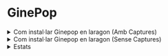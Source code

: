 # GinePop

<details>
<summary>Com instal·lar Ginepop en laragon (Amb Captures)</summary>
<br>

### Iniciem el laragon

![image](https://user-images.githubusercontent.com/78435604/170719000-eec4b633-7c5c-45d4-8e67-ea1f8aced565.png)

### Creem un nou projecte de laravel

![image](https://user-images.githubusercontent.com/78435604/170718922-853feff7-9c01-4c42-b4f6-fb4b752a3ff7.png)<br>

### Posem nom al nostre projecte `Ginepop`

![image](https://user-images.githubusercontent.com/78435604/170719516-3b3b57bd-6a1d-4905-91c1-845a76c60d8e.png)

- ## Visual studio Terminal

### Inicialitzem el directori
> `git init`

![image](https://user-images.githubusercontent.com/78435604/170727275-85f85f9e-c844-439b-b058-23831ca65653.png)

### Conectem el directori amb el repositori
> `git remote add origin https://github.com/paurigine/GinePop.git`

![image](https://user-images.githubusercontent.com/78435604/170727218-15fbd1d2-3ad2-4da2-823a-804dc671c1f4.png)

### Descarreguem el repositori
> `git fetch --all`

![image](https://user-images.githubusercontent.com/78435604/170726950-07b57bf2-a1a4-4e50-823d-5c4a34a20a77.png)

### Actualitzem el directori
> `git reset --hard origin/main`

![image](https://user-images.githubusercontent.com/78435604/170727078-bdbd2ba6-3173-4339-b919-19ea840f34d5.png)

- ## Laragon Terminal

### Instalem les dependencies
> `npm install`

![image](https://user-images.githubusercontent.com/78435604/170722251-b591a439-b8c0-47cf-ab3b-ea71cdbc07b7.png)

### Instalem una dependencia extra
>`composer require laravel/fortify`

![image](https://user-images.githubusercontent.com/78435604/170725420-44a12691-f4c2-44a2-9eac-c6cc2dcf7e1d.png)

### Canviar fitxer `.env`
> `ginepop`

![image](https://user-images.githubusercontent.com/78435604/170723023-b981b0f6-e26a-4055-9d12-0472b58fff26.png)

### Creem la BBDD
> `php artisan migrate`

![image](https://user-images.githubusercontent.com/78435604/170723145-90037fee-0144-419c-a376-6aba3865bbdd.png)

### Obrim el navegador i busquem
> `http://ginepop.test/`

</details>

<details>
<summary>Com instal·lar Ginepop en laragon (Sense Captures)</summary>
<br>
    
### Iniciem el laragon

### Creem un nou projecte de laravel

### Posem nom al nostre projecte `Ginepop`

- ## Visual studio Terminal

### Inicialitzem el directori
> `git init`

### Conectem el directori amb el repositori
> `git remote add origin https://github.com/paurigine/GinePop.git`

### Descarreguem el repositori
> `git fetch --all`

### Actualitzem el directori
> `git reset --hard origin/main`

- ## Laragon Terminal

### Instalem les dependencies
> `npm install`

### Instalem una dependencia extra
>`composer require laravel/fortify`

### Canviar fitxer `.env`
> `ginepop`

### Creem la BBDD
> `php artisan migrate`

### Obrim el navegador i busquem
> `http://ginepop.test/`
    
</details>

<details>
<summary>Estats</summary>
<br>
    
| **users** | **state** |  | **items** | **state** |  | **category** | **state** |
|---|---|---|---|---|---|---|---|
| 0 | normal |  | 0 | normal |  | 0 | active |
| 1 | timeout |  | 1 | sold |  | 1 | disabled |
| 2 | banned |  | 2 | disabled |  |  |  |
| 3 | admin |  | 3 | expired |  |  |  |
    
</details>


